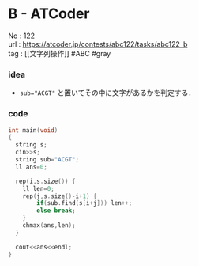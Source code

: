 # B - ATCoder

No	: 122  
url	: https://atcoder.jp/contests/abc122/tasks/abc122_b  
tag	: [[文字列操作]]  #ABC #gray

### idea
- `sub="ACGT"` と置いてその中に文字があるかを判定する．

### code
```cpp
int	main(void)
{
  string s;
  cin>>s;
  string sub="ACGT";
  ll ans=0;

  rep(i,s.size()) {
    ll len=0;
    rep(j,s.size()-i+1) {
    	if(sub.find(s[i+j])) len++;
    	else break;
    }
    chmax(ans,len);
  }

  cout<<ans<<endl;
}
```